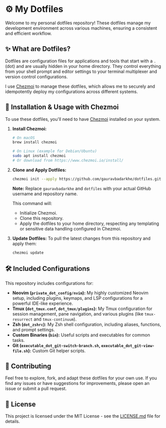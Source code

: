 # ⚙️ My Dotfiles

Welcome to my personal dotfiles repository! These dotfiles manage my development environment across various machines, ensuring a consistent and efficient workflow.

## ✨ What are Dotfiles?

Dotfiles are configuration files for applications and tools that start with a `.` (dot) and are usually hidden in your home directory. They control everything from your shell prompt and editor settings to your terminal multiplexer and version control configurations.

I use [Chezmoi](https://www.chezmoi.io/) to manage these dotfiles, which allows me to securely and idempotently deploy my configurations across different systems.

## 🚀 Installation & Usage with Chezmoi

To use these dotfiles, you'll need to have [Chezmoi](https://www.chezmoi.io/install/) installed on your system.

1.  **Install Chezmoi:**

    ```bash
    # On macOS
    brew install chezmoi

    # On Linux (example for Debian/Ubuntu)
    sudo apt install chezmoi
    # Or download from https://www.chezmoi.io/install/
    ```

2.  **Clone and Apply Dotfiles:**

    ```bash
    chezmoi init --apply https://github.com/gauravbadarkhe/dotfiles.git
    ```

    **Note:** Replace `gauravbadarkhe` and `dotfiles` with your actual GitHub username and repository name.

    This command will:

    - Initialize Chezmoi.
    - Clone this repository.
    - Apply the dotfiles to your home directory, respecting any templating or sensitive data handling configured in Chezmoi.

3.  **Update Dotfiles:**
    To pull the latest changes from this repository and apply them:
    ```bash
    chezmoi update
    ```

## 🛠️ Included Configurations

This repository includes configurations for:

- **Neovim (`private_dot_config/nvim`):** My highly customized Neovim setup, including plugins, keymaps, and LSP configurations for a powerful IDE-like experience.
- **Tmux (`dot_tmux.conf`, `dot_tmux/plugins`):** My Tmux configuration for session management, pane navigation, and various plugins (like `tmux-resurrect` and `tmux-continuum`).
- **Zsh (`dot_zshrc`):** My Zsh shell configuration, including aliases, functions, and prompt settings.
- **Custom Binaries (`bin`):** Useful scripts and executables for common tasks.
- **Git (`executable_dot_git-switch-branch.sh`, `executable_dot_git-view-file.sh`):** Custom Git helper scripts.

## 🤝 Contributing

Feel free to explore, fork, and adapt these dotfiles for your own use. If you find any issues or have suggestions for improvements, please open an issue or submit a pull request.

## 📄 License

This project is licensed under the MIT License - see the [LICENSE.md](LICENSE.md) file for details.
